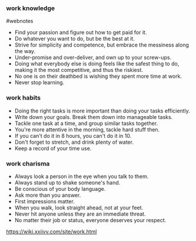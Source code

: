 ### work knowledge
#webnotes

-   Find your passion and figure out how to get paid for it.
-   Do whatever you want to do, but be the best at it.
-   Strive for simplicity and competence, but embrace the messiness along the way.
-   Under-promise and over-deliver, and own up to your screw-ups.
-   Doing what everybody else is doing feels like the safest thing to do, making it the most competitive, and thus the riskiest.
-   No one is on their deathbed is wishing they spent more time at work.
-   Never stop learning.

### work habits

-   Doing the right tasks is more important than doing your tasks efficiently.
-   Write down your goals. Break them down into manageable tasks.
-   Tackle one task at a time, and group similar tasks together.
-   You're more attentive in the morning, tackle hard stuff then.
-   If you can't do it in 8 hours, you can't do it in 10.
-   Don't forget to stretch, and drink plenty of water.
-   Keep a record of your time use.

### work charisma

-   Always look a person in the eye when you talk to them.
-   Always stand up to shake someone's hand.
-   Be conscious of your body language.
-   Ask more than you answer.
-   First impressions matter.
-   When you walk, look straight ahead, not at your feet.
-   Never hit anyone unless they are an immediate threat.
-   No matter their job or status, everyone deserves your respect.


https://wiki.xxiivv.com/site/work.html